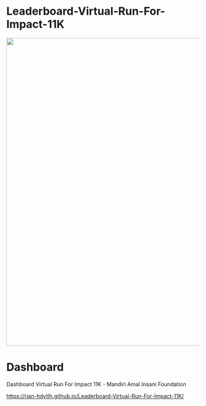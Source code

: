 # Leaderboard-Virtual-Run-For-Impact-11K

<div align="center">
  <!-- <img width="1340" height="1250" alt="Milad MAI 11TH_Square" src="https://github.com/user-attachments/assets/a6ef83e1-a5b1-4cab-b971-79f83f1c961e" /> -->
  <img width="3008" height="804" alt="Milad MAI 11TH_Panjang" src="https://github.com/user-attachments/assets/e2800c03-5769-4cd7-ac96-b989eaa601d7" />
</div>


# Dashboard
Dashboard Virtual Run For Impact 11K - Mandiri Amal Insani Foundation

https://rian-hdytlh.github.io/Leaderboard-Virtual-Run-For-Impact-11K/

